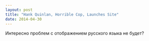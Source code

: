 ```yaml
---
layout: post
title: "Hank Quinlan, Horrible Cop, Launches Site"
date: 2014-04-30
---
```


Интересно проблем с отображением русского языка не будет?

